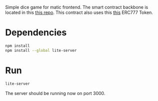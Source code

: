 Simple dice game for matic frontend. The smart contract backbone is located in this [this repo](https://github.com/BlockchainTestground/MaticDiceGame). This contract also uses this [this](https://github.com/BlockchainTestground/MaticERC777) ERC777 Token.

# Dependencies

```bash
npm install
npm install --global lite-server
```

# Run

```bash
lite-server
```

The server should be running now on port 3000.